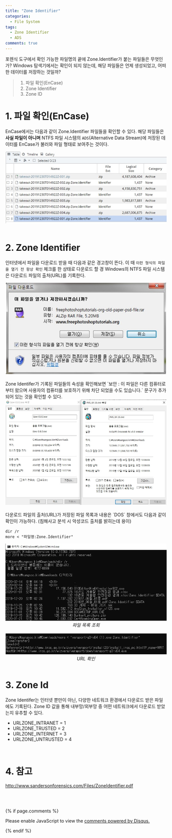 ```yaml
---
title: "Zone Identifier"
categories:
  - File System
tags:
  - Zone Identifier
  - ADS
comments: true
---
```


포렌식 도구에서 확인 가능한 파일명의 끝에 Zone.Identifier가 붙는 파일들은 무엇인가? Windows 탐색기에서는 확인이 되지 않는데, 해당 파일들은 언제 생성되었고, 어떠한 데이터를 저장하는 것일까?

> 1. 파일 확인(EnCase)
> 2. Zone Identifier
> 3. Zone ID


# 1. 파일 확인(EnCase)

EnCase에서는 다음과 같이 Zone.Identifier 파일들을 확인할 수 있다. 해당 파일들은 **사실 파일이 아니며** NTFS 파일 시스템의 `ADS`(Alternative Data Stream)에 저장된 데이터를 EnCase가 불러와 파일 형태로 보여주는 것이다.

<center><img src="/assets/2020-01-03-post-Zone_Identifier/encase.jpg"></center>
<br>

# 2. Zone Identifier

인터넷에서 파일을 다운로드 받을 때 다음과 같은 경고창이 뜬다. 이 때 `이런 형식의 파일을 열기 전 항상 확인` 체크를 한 상태로 다운로드 할 경 Windows의 NTFS 파일 시스템은 다운로드 파일의 출처(URL)를 기록한다.

<center><img src="/assets/2020-01-03-post-Zone_Identifier/warning.jpg"></center>

<br>
Zone Identifer가 기록된 파일들의 속성을 확인해보면 `보안 : 이 파일은 다른 컴퓨터로부터 왔으며 사용자의 컴퓨터를 보호하기 위해 차단 되었을 수도 있습니다.` 문구가 추가되어 있는 것을 확인할 수 있다.

<center><img src="/assets/2020-01-03-post-Zone_Identifier/security.jpg"></center>

<br>
다운로드 파일의 출처(URL)가 저장된 파일 목록과 내용은 `DOS` 창에서도 다음과 같이 확인이 가능하다. (침해사고 분석 시 악성코드 출처를 밝히는데 용이)

```
dir /r
more < "파일명:Zone.Identifier"
```

<center><img src="/assets/2020-01-03-post-Zone_Identifier/cmd.jpg"><em>파일 목록 조회</em></center>
<br>
<center><img src="/assets/2020-01-03-post-Zone_Identifier/url.jpg"><em>URL 확인</em></center>

<br>

# 3. Zone Id

Zone Identifer는 인터넷 뿐만이 아닌, 다양한 네트워크 환경에서 다운로드 받은 파일에도 기록된다. Zone ID 값을 통해 내부망/외부망 중 어떤 네트워크에서 다운로드 받았는지 유추할 수 있다.

- URLZONE_INTRANET = 1
- URLZONE_TRUSTED = 2
- URLZONE_INTERNET = 3
- URLZONE_UNTRUSTED = 4 

<br>

# 4. 참고

http://www.sandersonforensics.com/Files/ZoneIdentifier.pdf

<br>
<br>

{% if page.comments %}

<div id="disqus_thread"></div>
<script>

/**
*  RECOMMENDED CONFIGURATION VARIABLES: EDIT AND UNCOMMENT THE SECTION BELOW TO INSERT DYNAMIC VALUES FROM YOUR PLATFORM OR CMS.
*  LEARN WHY DEFINING THESE VARIABLES IS IMPORTANT: https://disqus.com/admin/universalcode/#configuration-variables*/
/*
var disqus_config = function () {
this.page.url = PAGE_URL;  // Replace PAGE_URL with your page's canonical URL variable
this.page.identifier = PAGE_IDENTIFIER; // Replace PAGE_IDENTIFIER with your page's unique identifier variable
};
*/
(function() { // DON'T EDIT BELOW THIS LINE
var d = document, s = d.createElement('script');
s.src = 'https://https-c0msherl0ck-github-io.disqus.com/embed.js';
s.setAttribute('data-timestamp', +new Date());
(d.head || d.body).appendChild(s);
})();
</script>
<noscript>Please enable JavaScript to view the <a href="https://disqus.com/?ref_noscript">comments powered by Disqus.</a></noscript>
                            
{% endif %}

